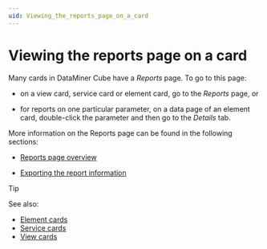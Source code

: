 ```yaml
---
uid: Viewing_the_reports_page_on_a_card
---
```


# Viewing the reports page on a card

Many cards in DataMiner Cube have a *Reports* page. To go to this page:

- on a view card, service card or element card, go to the *Reports* page, or

- for reports on one particular parameter, on a data page of an element card, double-click the parameter and then go to the *Details* tab.

More information on the Reports page can be found in the following sections:

- [Reports page overview](Reports_page_overview.md)

- [Exporting the report information](Exporting_the_report_information.md)

> [!TIP]
> See also:
> - [Element cards](xref:Element_cards)
> - [Service cards](xref:Service_cards)
> - [View cards](xref:View_cards)
>
